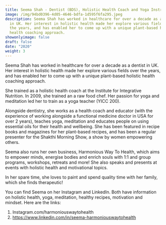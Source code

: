 ```yaml
---
title: Seema Shah - Dentist (BDS), Holistic Health Coach and Yoga Instructor
image: /img/94bd0396-4d05-4646-bdfa-1d595f6fa295.jpeg
description: Seema Shah has worked in healthcare for over a decade as a dentist
  in UK. Her interest in holistic health made her explore various fields over
  the years, and has enabled her to come up with a unique plant-based holistic
  health coaching approach.
showonlyimage: false
draft: false
date: "2020"
weight: 3
---
```

<!--StartFragment-->

Seema Shah has worked in healthcare for over a decade as a dentist in UK. Her interest in holistic health made her explore various fields over the years, and has enabled her to come up with a unique plant-based holistic health coaching approach. 

She trained as a holistic health coach at the Institute for Integrative Nutrition. In 2009, she trained an a raw food chef. Her passion for yoga and meditation led her to train as a yoga teacher (YICC 200). 

Alongside dentistry, she works as a health coach and educator (with the experience of working alongside a functional medicine doctor in USA for over 2 years), teaches yoga, meditation and educates people on using essential oils for their health and wellbeing. She has been featured in recipe books and magazines for her plant-based recipes, and has been a regular presenter for the Shakthi Morning Show, a show by women empowering others.

Seema also runs her own business, Harmonious Way To Health, which aims to empower minds, energise bodies and enrich souls with 1:1 and group programs, workshops, retreats and more! She also speaks and presents at events with holistic health and motivational topics. 

In her spare time, she loves to paint and spend quality time with her family, which she finds therapeutic! 

You can find Seema on her Instagram and LinkedIn. Both have information on holistic health, yoga, meditation, healthy recipes, motivation and mindset. Here are the links:

1. Instagram.com/harmoniouswaytohealth
2. https://www.linkedin.com/in/seema-harmoniouswaytohealth

<!--EndFragment-->